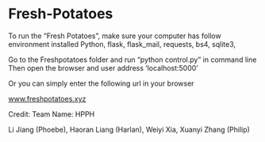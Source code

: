 # Fresh-Potatoes

To run the “Fresh Potatoes”, make sure your computer has follow environment installed
Python, 
flask, 
flask_mail, 
requests, 
bs4, 
sqlite3, 

Go to the Freshpotatoes folder and run “python control.py” in command line
Then open the browser and user address ‘localhost:5000’

Or you can simply enter the following url in your browser

www.freshpotatoes.xyz

Credit:
Team Name: HPPH

Li Jiang (Phoebe),
Haoran Liang (Harlan),
Weiyi Xia,
Xuanyi Zhang (Philip)

